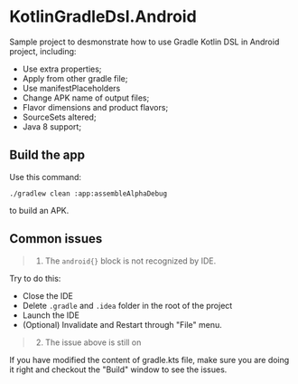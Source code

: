 # KotlinGradleDsl.Android

Sample project to desmonstrate how to use Gradle Kotlin DSL in Android project, including:

- Use extra properties;
- Apply from other gradle file;
- Use manifestPlaceholders
- Change APK name of output files;
- Flavor dimensions and product flavors;
- SourceSets altered;
- Java 8 support;

## Build the app

Use this command:

```
./gradlew clean :app:assembleAlphaDebug
```

to build an APK.

## Common issues

> 1. The `android{}` block is not recognized by IDE.

Try to do this:

- Close the IDE
- Delete `.gradle` and `.idea` folder in the root of the project
- Launch the IDE
- (Optional) Invalidate and Restart through "File" menu.

> 2. The issue above is still on

If you have modified the content of gradle.kts file, make sure you are doing it right and checkout the "Build" window to see the issues.
